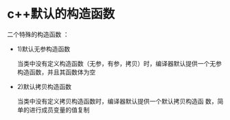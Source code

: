 # c++默认的构造函数
二个特殊的构造函数 ：
* 1)默认无参构造函数

   当类中没有定义构造函数（无参，有参，拷贝）时，编译器默认提供一个无参构造函数，并且其函数体为空

* 2)默认拷贝构造函数

   当类中没有定义拷贝构造函数时，编译器默认提供一个默认拷贝构造函
数，简单的进行成员变量的值复制
